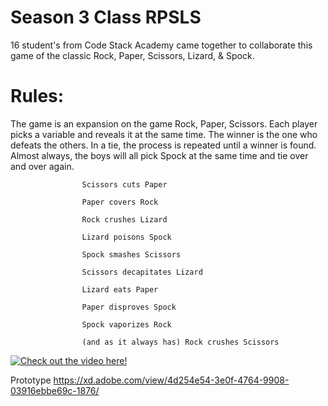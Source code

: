 # Season 3 Class RPSLS
16 student's from Code Stack Academy came together to collaborate this game of the classic Rock, Paper, Scissors, Lizard, & Spock.

# Rules:

The game is an expansion on the game Rock, Paper, Scissors. 
Each player picks a variable and reveals it at the same time. 
The winner is the one who defeats the others. 
In a tie, the process is repeated until a winner is found.
Almost always, the boys will all pick Spock at the same time and tie over and over again.

                    Scissors cuts Paper

                    Paper covers Rock

                    Rock crushes Lizard

                    Lizard poisons Spock

                    Spock smashes Scissors

                    Scissors decapitates Lizard

                    Lizard eats Paper

                    Paper disproves Spock

                    Spock vaporizes Rock

                    (and as it always has) Rock crushes Scissors
                   
   [![Check out the video here!](https://i.ytimg.com/vi/Kov2G0GouBw/hqdefault.jpg)](http://www.youtube.com/watch?v=Kov2G0GouBw)



Prototype
https://xd.adobe.com/view/4d254e54-3e0f-4764-9908-03916ebbe69c-1876/
